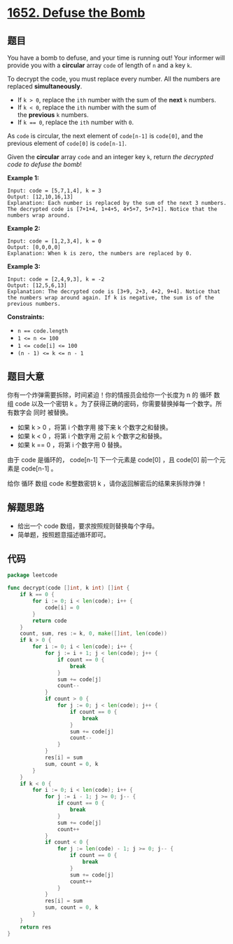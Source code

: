 # [1652. Defuse the Bomb](https://leetcode.com/problems/defuse-the-bomb/)


## 题目

You have a bomb to defuse, and your time is running out! Your informer will provide you with a **circular** array `code` of length of `n` and a key `k`.

To decrypt the code, you must replace every number. All the numbers are replaced **simultaneously**.

- If `k > 0`, replace the `ith` number with the sum of the **next** `k` numbers.
- If `k < 0`, replace the `ith` number with the sum of the **previous** `k` numbers.
- If `k == 0`, replace the `ith` number with `0`.

As `code` is circular, the next element of `code[n-1]` is `code[0]`, and the previous element of `code[0]` is `code[n-1]`.

Given the **circular** array `code` and an integer key `k`, return *the decrypted code to defuse the bomb*!

**Example 1:**

```
Input: code = [5,7,1,4], k = 3
Output: [12,10,16,13]
Explanation: Each number is replaced by the sum of the next 3 numbers. The decrypted code is [7+1+4, 1+4+5, 4+5+7, 5+7+1]. Notice that the numbers wrap around.
```

**Example 2:**

```
Input: code = [1,2,3,4], k = 0
Output: [0,0,0,0]
Explanation: When k is zero, the numbers are replaced by 0. 
```

**Example 3:**

```
Input: code = [2,4,9,3], k = -2
Output: [12,5,6,13]
Explanation: The decrypted code is [3+9, 2+3, 4+2, 9+4]. Notice that the numbers wrap around again. If k is negative, the sum is of the previous numbers.
```

**Constraints:**

- `n == code.length`
- `1 <= n <= 100`
- `1 <= code[i] <= 100`
- `(n - 1) <= k <= n - 1`

## 题目大意

你有一个炸弹需要拆除，时间紧迫！你的情报员会给你一个长度为 n 的 循环 数组 code 以及一个密钥 k 。为了获得正确的密码，你需要替换掉每一个数字。所有数字会 同时 被替换。

- 如果 k > 0 ，将第 i 个数字用 接下来 k 个数字之和替换。
- 如果 k < 0 ，将第 i 个数字用 之前 k 个数字之和替换。
- 如果 k == 0 ，将第 i 个数字用 0 替换。

由于 code 是循环的， code[n-1] 下一个元素是 code[0] ，且 code[0] 前一个元素是 code[n-1] 。

给你 循环 数组 code 和整数密钥 k ，请你返回解密后的结果来拆除炸弹！

## 解题思路

- 给出一个 code 数组，要求按照规则替换每个字母。
- 简单题，按照题意描述循环即可。

## 代码

```go
package leetcode

func decrypt(code []int, k int) []int {
    if k == 0 {
        for i := 0; i < len(code); i++ {
            code[i] = 0
        }
        return code
    }
    count, sum, res := k, 0, make([]int, len(code))
    if k > 0 {
        for i := 0; i < len(code); i++ {
            for j := i + 1; j < len(code); j++ {
                if count == 0 {
                    break
                }
                sum += code[j]
                count--
            }
            if count > 0 {
                for j := 0; j < len(code); j++ {
                    if count == 0 {
                        break
                    }
                    sum += code[j]
                    count--
                }
            }
            res[i] = sum
            sum, count = 0, k
        }
    }
    if k < 0 {
        for i := 0; i < len(code); i++ {
            for j := i - 1; j >= 0; j-- {
                if count == 0 {
                    break
                }
                sum += code[j]
                count++
            }
            if count < 0 {
                for j := len(code) - 1; j >= 0; j-- {
                    if count == 0 {
                        break
                    }
                    sum += code[j]
                    count++
                }
            }
            res[i] = sum
            sum, count = 0, k
        }
    }
    return res
}
```